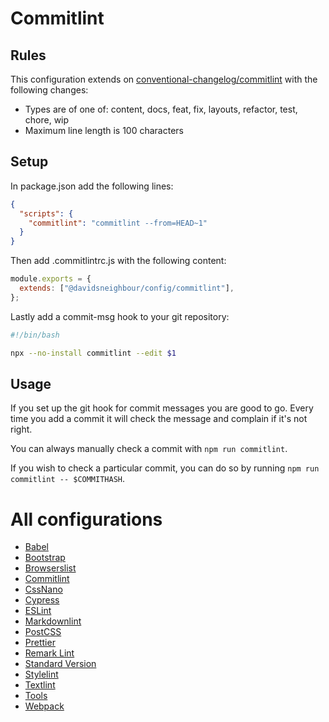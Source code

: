 # Commitlint

## Rules

This configuration extends on [conventional-changelog/commitlint](https://github.com/conventional-changelog/commitlint) with the following changes:

- Types are of one of: content, docs, feat, fix, layouts, refactor, test, chore, wip
- Maximum line length is 100 characters

## Setup

In package.json add the following lines:

```json
{
  "scripts": {
    "commitlint": "commitlint --from=HEAD~1"
  }
}
```

Then add .commitlintrc.js with the following content:

```js
module.exports = {
  extends: ["@davidsneighbour/config/commitlint"],
};
```

Lastly add a commit-msg hook to your git repository:

```bash
#!/bin/bash

npx --no-install commitlint --edit $1
```

## Usage

If you set up the git hook for commit messages you are good to go. Every time you add a commit it will check the message and complain if it's not right.

You can always manually check a commit with `npm run commitlint`.

If you wish to check a particular commit, you can do so by running `npm run commitlint -- $COMMITHASH`.


# All configurations

- [Babel](/docs/babel.md)
- [Bootstrap](/docs/bootstrap.md)
- [Browserslist](/docs/browserslist.md)
- [Commitlint](/docs/commitlint.md)
- [CssNano](/docs/cssnano.md)
- [Cypress](/docs/cypress.md)
- [ESLint](/docs/eslint.md)
- [Markdownlint](/docs/markdownlint.md)
- [PostCSS](/docs/postcss.md)
- [Prettier](/docs/prettier.md)
- [Remark Lint](/docs/remark-lint.md)
- [Standard Version](/docs/standard-version.md)
- [Stylelint](/docs/stylelint.md)
- [Textlint](/docs/textlint.md)
- [Tools](/docs/tools.md)
- [Webpack](/docs/webpack.md)
